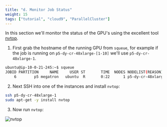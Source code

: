 ```yaml
---
title: "d. Monitor Job Status"
weight: 15
tags: ["tutorial", "cloud9", "ParallelCluster"]
---
```


In this section we'll monitor the status of the GPU's using the excellent tool [nvtop](https://github.com/Syllo/nvtop).

1. First grab the hostname of the running GPU from `squeue`, for example if the job is running on `p5-dy-cr-48xlarge-[1-10]` we'll use `p5-dy-cr-48xlarge-1`.

```bash
ubuntu@ip-10-0-21-245:~$ squeue
JOBID PARTITION     NAME     USER ST       TIME  NODES NODELIST(REASON)
    6        p5 megatron   ubuntu  R       0:22      1 p5-dy-cr-48xlarge-1
```

2. Next SSH into one of the instances and install `nvtop`:

```bash
ssh p5-dy-cr-48xlarge-1
sudo apt-get -y install nvtop
```

3. Now run `nvtop`:

![nvtop](/images/04-Megatron-LM/nvtop-2.png)